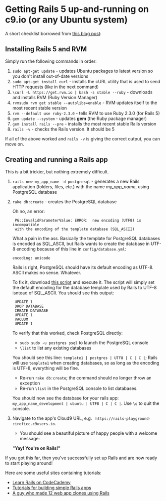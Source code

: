 # Getting Rails 5 up-and-running on c9.io (or any Ubuntu system)

A short checklist borrowed from [this blog post](http://railsapps.github.io/installrubyonrails-ubuntu.html):

## Installing Rails 5 and RVM

Simply run the following commands in order:

1. `sudo apt-get update` - updates Ubuntu packages to latest version so you don't install out-of-date versions
2. `sudo apt-get install curl` - installs the cURL utility that is used to send HTTP requests (like in the next command)
3. `\curl -L https://get.rvm.io | bash -s stable --ruby` - downloads and installs RVM (Ruby Version Manager)
4. `rvmsudo rvm get stable --autolibs=enable` - RVM updates itself to the most recent stable version
5. `rvm --default use ruby-2.3.0` - tells RVM to use Ruby 2.3.0 (for Rails 5)
6. `gem update --system` - updates **gem** (the Ruby package manager)
7. `gem install rails --pre` - installs the most recent stable Rails version
8. `rails -v` - checks the Rails version. It should be 5

If all of the above worked and `rails -v` is giving the correct output, you can move on.

## Creating and running a Rails app

This is a bit trickier, but nothing extremely difficult.

1. `rails new my_app_name -d postgresql` - generates a new Rails application (folders, files, etc.) with the name *my_app_name*, using PostgreSQL database
2. `rake db:create` - creates the PostgreSQL database

    Oh no, an error:
    
        PG::InvalidParameterValue: ERROR:  new encoding (UTF8) is incompatible
        with the encoding of the template database (SQL_ASCII)
        
    What a pain in the ass. Basically the template for PostgreSQL databases is encoded as SQL_ASCII, but Rails wants to create the
    database in UTF-8 encoding because of this line in `config/database.yml`:
    
    `encoding: unicode`
    
    Rails is right, PostgreSQL should have its default encoding as UTF-8. ASCII makes no sense. Whatever.
    
    To fix it, download [this script](https://gist.github.com/cireficc/1cf32a65f097e743a9c4) and execute it.
    The script will simply set the default encoding for the database template used by Rails to UTF-8 isntead of SQL_ASCII.
    You should see this output:
    
        UPDATE 1
        DROP DATABASE
        CREATE DATABASE
        UPDATE 1
        VACUUM
        UPDATE 1
    
    To verify that this worked, check PostgreSQL directly:
    
    - `sudo sudo -u postgres psql` to launch the PostgreSQL console
    - `\list` to list any existing databases
    
    You should see this line: `template1 | postgres | UTF8 | C | C |`;
    Rails will use `template1` when creating databases, so as long as the encoding is UTF-8, everything will be fine.
    
    - Re-run `rake db:create`; the command should no longer throw an exception
    - Re-run `\list` in the PostgreSQL console to list databases.
    
    You should now see the database for your rails app: `my_app_name_development | ubuntu | UTF8 | C | C |`. Use `\q` to quit the console.

3. Navigate to the app's Cloud9 URL, e.g. ` https://rails-playground-cireficc.c9users.io`.
   - You should see a beautiful picture of happy people with a welcome message:

   **"Yay! You're on Rails!"**

If you got this far, then you've successfully set up Rails and are now ready to start playing around!

Here are some useful sites containing tutorials:

 - [Learn Rails on CodeCademy](https://www.codecademy.com/learn/learn-rails)
 - [Tutorials for building simple Rails apps](http://railsapps.github.io)
 - [A guy who made 12 web app clones using Rails](https://mackenziechild.me/12-in-12)
